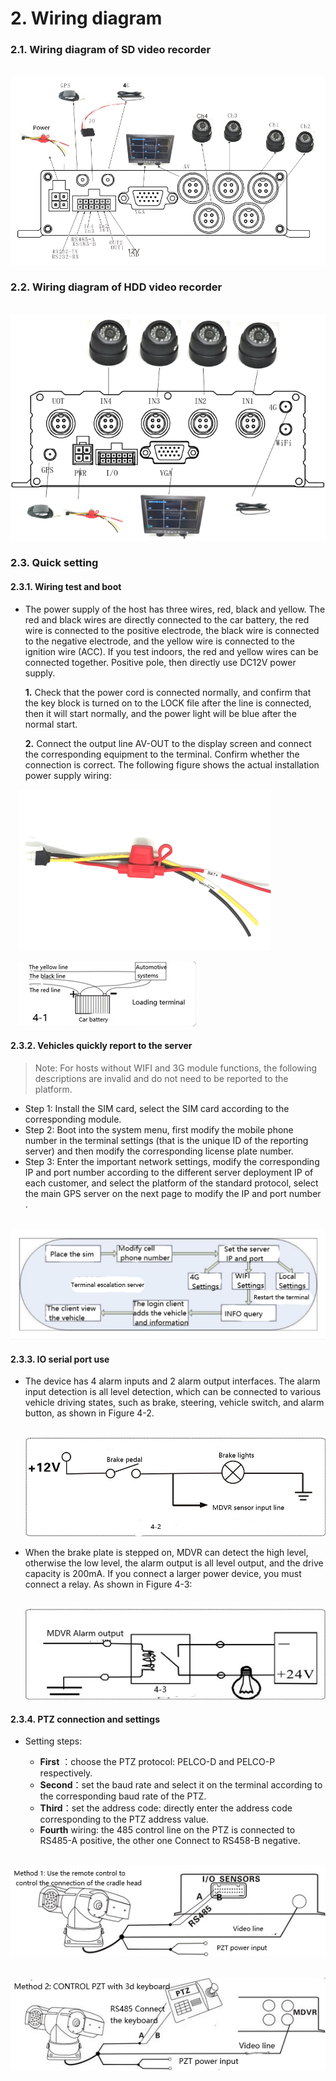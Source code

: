 
# 2. Wiring diagram

### 2.1. Wiring diagram of SD video recorder

&emsp;<span class="icon-left6">![Interface Web](/docs/assets/images/integrated-devices/smc/sm400/diagram-sd.png)

### 2.2.	Wiring diagram of HDD video recorder

&emsp;<span class="icon-left6">![Interface Web](/docs/assets/images/integrated-devices/smc/sm400/diagram-hdd.png)

### 2.3. Quick setting

#### 2.3.1. Wiring test and boot

* The power supply of the host has three wires, red, black and yellow. The red and black wires are directly connected to the car battery, the red wire is connected to the positive electrode, the black wire is connected to the negative electrode, and the yellow wire is connected to the ignition wire (ACC). If you test indoors, the red and yellow wires can be connected together. Positive pole, then directly use DC12V power supply.
  
  **1.** Check that the power cord is connected normally, and confirm that the key block is turned on to the LOCK file after the line is connected, then it will start normally, and the power light will be blue after the normal start.

  **2.** Connect the output line AV-OUT to the display screen and connect the corresponding equipment to the terminal. Confirm whether the connection is correct. The following figure shows the actual installation power supply wiring:

&emsp;<span class="icon-left12">![Interface Web](/docs/assets/images/integrated-devices/smc/sm400/power-cable.png)

&emsp;<span class="icon-left12">![Interface Web](/docs/assets/images/integrated-devices/smc/sm400/car-battery.png)

#### 2.3.2. Vehicles quickly report to the server

> Note: For hosts without WIFI and 3G module functions, the following descriptions are  invalid and do not need to be reported to the platform. 
* Step 1: Install the SIM card, select the SIM card according to the corresponding module.
* Step 2: Boot into the system menu, first modify the mobile phone number in the terminal settings (that is the unique ID of the reporting server) and then modify the corresponding license plate number.
* Step 3: Enter the important network settings, modify the corresponding IP and port number according to the different server deployment IP of each customer, and select the platform of the standard protocol, select the main GPS server on the next page to modify the IP and port number .

&emsp;<span class="icon-left09">![Interface Web](/docs/assets/images/integrated-devices/smc/sm400/terminal-sv-.png)

#### 2.3.3. IO serial port use 

* The device has 4 alarm inputs and 2 alarm output interfaces. The alarm input detection is all level detection, which can be connected to various vehicle driving states, such as brake, steering, vehicle switch, and alarm button, as shown in Figure 4-2. 

    &emsp;<span class="icon-left09">![Interface Web](/docs/assets/images/integrated-devices/smc/sm400/+12V.png)

* When the brake plate is stepped on, MDVR can detect the high level, otherwise the low level, the alarm output is all level output, and the drive capacity is 200mA. If you connect a larger power device, you must connect a relay. As shown in Figure 4-3:
  
    &emsp;<span class="icon-left09">![Interface Web](/docs/assets/images/integrated-devices/smc/sm400/24V.png)




#### 2.3.4.  PTZ connection and settings

* Setting steps:
  
  * **First** ：choose the PTZ protocol: PELCO-D and PELCO-P respectively.
  * **Second**：set the baud rate and select it on the terminal according to the corresponding baud rate of the PTZ.
  * **Third**：set the address code: directly enter the address code corresponding to the PTZ address value.
  * **Fourth** wiring: the 485 control line on the PTZ is connected to RS485-A positive, the other one Connect to RS458-B negative.

&emsp;<span class="icon-left09">![Interface Web](/docs/assets/images/integrated-devices/smc/sm400/method1.png)

&emsp;<span class="icon-left09">![Interface Web](/docs/assets/images/integrated-devices/smc/sm400/method2.png)

